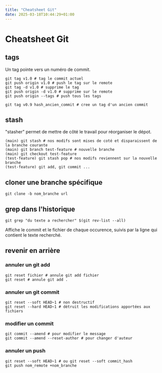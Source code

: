 ```yaml
---
title: "Cheatsheet Git"
date: 2025-03-18T10:44:29+01:00
---
```

# Cheatsheet Git

## tags

Un tag pointe vers un numéro de commit.

```
git tag v1.0 # tag le commit actuel
git push origin v1.0 # push le tag sur le remote
git tag -d v1.0 # supprime le tag
git push origin -d v1.0 # supprime sur le remote
git push origin --tags # push tous les tags

git tag v0.9 hash_ancien_commit # cree un tag d'un ancien commit
```

## stash

"stasher" permet de mettre de côté le travail pour réorganiser le dépot.

```
(main) git stash # nos modifs sont mises de coté et disparaissent de la branche courante
(main) git branch test-feature # nouvelle branche
(main) git checkout test-feature
(test-feature) git stash pop # nos modifs reviennent sur la nouvelle branche
(test-feature) git add, git commit ...
```

## cloner une branche spécifique

```
git clone -b nom_branche url
```

## grep dans l'historique

```
git grep "du texte a rechercher" $(git rev-list --all)
```

Affiche le commit et le fichier de chaque occurence, suivis par la ligne qui contient le texte recherché.

## revenir en arrière

### annuler un git add

```
git reset fichier # annule git add fichier
git reset # annule git add .
```

### annuler un git commit

```
git reset --soft HEAD~1 # non destructif
git reset --hard HEAD~1 # détruit les modifications apportées aux fichiers
```

### modifier un commit

```
git commit --amend # pour modifier le message
git commit --amend --reset-author # pour changer d'auteur
```

### annuler un push

```
git reset --soft HEAD~1 # ou git reset --soft commit_hash
git push nom_remote +nom_branche
```
